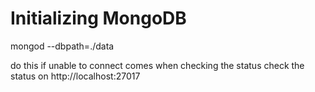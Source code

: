 # Initializing MongoDB 

mongod --dbpath=./data

do this if unable to connect comes when checking the status
check the status on http://localhost:27017